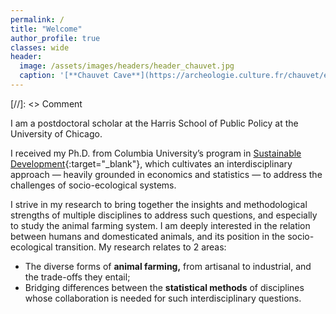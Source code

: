 ```yaml
---
permalink: /
title: "Welcome"
author_profile: true
classes: wide
header:
  image: /assets/images/headers/header_chauvet.jpg
  caption: '[**Chauvet Cave**](https://archeologie.culture.fr/chauvet/en/symbolic-expressions){:target="_blank"} (~ 34,000 BP)'
---
```


[//]: <> Comment

I am a postdoctoral scholar at the Harris School of Public Policy at the University of Chicago.

I received my Ph.D. from Columbia University’s program in [Sustainable Development](https://www.sipa.columbia.edu/academics/programs/phd-sustainable-development){:target="_blank"}, which cultivates an interdisciplinary approach — heavily grounded in economics and statistics — to address the challenges of socio-ecological systems.

I strive in my research to bring together the insights and methodological strengths of multiple disciplines to address such questions, and especially to study the animal farming system. I am deeply interested in the relation between humans and domesticated animals, and its position in the socio-ecological transition. My research relates to 2 areas:

  - The diverse forms of **animal farming,** from artisanal to industrial, and the trade-offs they entail;
  - Bridging differences between the **statistical methods** of disciplines whose collaboration is needed for such interdisciplinary questions.



